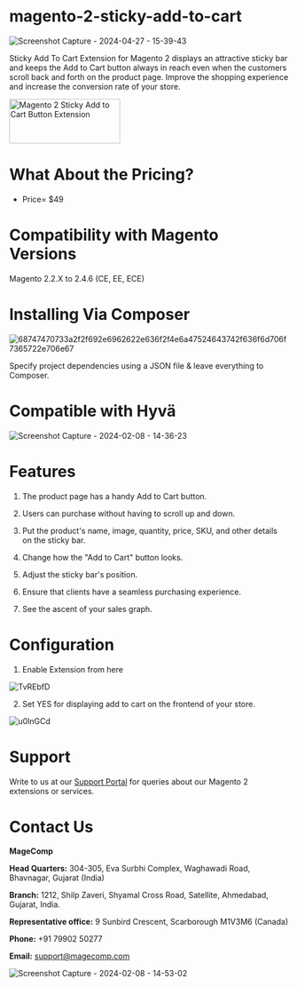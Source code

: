 # magento-2-sticky-add-to-cart

![Screenshot Capture - 2024-04-27 - 15-39-43](https://github.com/patelanny/magento-2-sticky-add-to-cart/assets/121279820/8d936e6f-0944-4be1-8d03-e3439859cb33)

Sticky Add To Cart Extension for Magento 2 displays an attractive sticky bar and keeps the Add to Cart button always in reach even when the customers scroll back and forth on the product page. Improve the shopping experience and increase the conversion rate of your store.

<a href="https://magecomp.com/magento-2-sticky-add-to-cart.html">
<img src="https://camo.githubusercontent.com/f0daed80e54cedb78e21b512762e63e90ee6915af7ff2c58499c865b0e679f93/68747470733a2f2f6d616765636f6d702e636f6d2f6d656469612f627574746f6e2e77656270" alt="Magento 2 Sticky Add to Cart Button Extension
" width="200" height="80">
</a>

# What About the Pricing?
* Price= $49
  
# Compatibility with Magento Versions
Magento 2.2.X to 2.4.6 (CE, EE, ECE)

# Installing Via Composer

![68747470733a2f2f692e6962622e636f2f4e6a47524643742f636f6d706f7365722e706e67](https://github.com/patelanny/magento-2-easy-coupon-manager/assets/121279820/cd9f4278-852a-4c9e-a5de-d6b96b0b2508)

Specify project dependencies using a JSON file & leave everything to Composer.

# Compatible with Hyvä

![Screenshot Capture - 2024-02-08 - 14-36-23](https://github.com/patelanny/magento-2-easy-coupon-manager/assets/121279820/9d2278de-e0b8-4585-9159-bc77325456e7)

# Features

1. The product page has a handy Add to Cart button.

2. Users can purchase without having to scroll up and down.

3. Put the product's name, image, quantity, price, SKU, and other details on the sticky bar.

4. Change how the "Add to Cart" button looks.

5. Adjust the sticky bar's position.

6. Ensure that clients have a seamless purchasing experience.

7. See the ascent of your sales graph.

# Configuration

1. Enable Extension from here
   
![TvREbfD](https://github.com/patelanny/magento-2-sticky-add-to-cart/assets/121279820/ace47cb6-ba2d-481c-a16d-292c801acbb3)

2. Set YES for displaying add to cart on the frontend of your store.

![u0lnGCd](https://github.com/patelanny/magento-2-sticky-add-to-cart/assets/121279820/7bc93dad-89fe-47cb-986d-9c1f5aff1076)

# Support
Write to us at our <a href="https://magecomp.com/support/">Support Portal</a> for queries about our Magento 2 extensions or services.

# Contact Us
**MageComp**

**Head Quarters:** 304-305, Eva Surbhi Complex, Waghawadi Road, Bhavnagar, Gujarat (India)

**Branch:** 1212, Shilp Zaveri, Shyamal Cross Road, Satellite, Ahmedabad, Gujarat, India.

**Representative office:** 9 Sunbird Crescent, Scarborough M1V3M6 (Canada)

**Phone:** +91 79902 50277

**Email:** support@magecomp.com

![Screenshot Capture - 2024-02-08 - 14-53-02](https://github.com/patelanny/magento-2-easy-coupon-manager/assets/121279820/94de763e-31bc-4fb3-b807-6a6108bc5eea)
